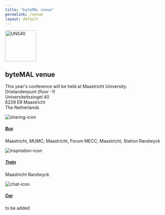 ```yaml
---
title: "byteMAL venue"
permalink: /venue
layout: default
---
```

<div class="card" style="width: 100%;">
  <img src="/bytemal-2024/images/location.jpg" class="card-img-top" alt="UNS40" style="height:100px;max-height:100%;width:auto;vertical-align:middle;">
  <div class="card-body">
    <h2 class="card-title">byteMAL venue</h2>
        <p class="card-text"> This year's conference will be held at Maastricht University.<br>
        Drielandenpunt (floor -1)<br>
        Universiteitssingel 40<br>
        6229 ER Maastricht<br>
        The Netherlands</p>
  </div>
</div>
  
<div class="card-deck text-center">
  <div class="card">
    <img src="/bytemal-2024/images/Icons/announcement-icon.jpg" class="card-img-top px-4 py-1" alt="sharing-icon">
    <div class="card-body">
      <h5 class="card-title"><a href="/bytemal-2024/submit">Bus</a></h5>
      <p class="card-text"> Maastricht, MUMC; Maastricht, Forum MECC; Maastricht, Station Randwyck</p>
    </div>
  </div>
  <div class="card">
    <img src="/bytemal-2024/images/Icons/lightbulb-icon.png" class="card-img-top px-4 py-1" alt="inspiration-icon">
    <div class="card-body">
      <h5 class="card-title"><a href="/bytemal-2024/keynotes">Train</a></h5>
      <p class="card-text"> Maastricht Randwyck</p>
    </div>
  </div>
  <div class="card">
    <img src="/bytemal-2024/images/Icons/chat-icon.png" class="card-img-top px-4 py-1" alt="chat-icon">
    <div class="card-body">
      <h5 class="card-title"><a href="/bytemal-2024/register">Car</a></h5>
      <p class="card-text">to be added</p>
    </div>
  </div>
</div>
